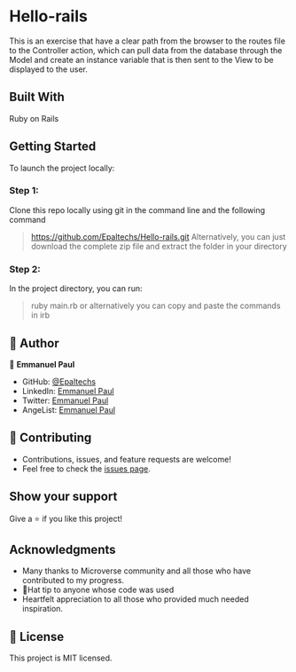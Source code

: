 # Hello-rails
This is an exercise that have a clear path from the browser to the routes file to the Controller action, which can pull data from the database through the Model and create an instance variable that is then sent to the View to be displayed to the user.

## Built With
Ruby on Rails

## Getting Started
To launch the project locally:

### Step 1:
Clone this repo locally using git in the command line and the following command
> https://github.com/Epaltechs/Hello-rails.git
Alternatively, you can just download the complete zip file and extract the folder in your directory

### Step 2:
In the project directory, you can run:
> ruby main.rb
or alternatively you can copy and paste the commands in
> irb

## 👤 Author

:bust_in_silhouette: **Emmanuel Paul**
- GitHub: [@Epaltechs](https://github.com/Epaltechs)
- LinkedIn: [Emmanuel Paul](https://www.linkedin.com/in/emmanuel-s-paul)
- Twitter: [Emmanuel Paul](http://twitter.com/@emmapaul247)
- AngeList: [Emmanuel Paul](https://angel.co/u/emmanuel-s-paul)

## :handshake: Contributing
- Contributions, issues, and feature requests are welcome!
- Feel free to check the [issues page](https://github.com/Epaltechs/school-library/issues).


## Show your support
Give a :star:️ if you like this project!

## Acknowledgments
- Many thanks to Microverse community and all those who have contributed to my progress.
- 🎩Hat tip to anyone whose code was used
- Heartfelt appreciation to all those who provided much needed inspiration.

## :memo: License
This project is MIT licensed.
